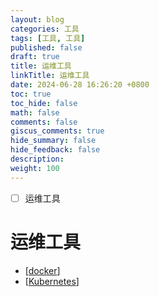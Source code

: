 ```yaml
---
layout: blog
categories: 工具
tags: [工具, 工具]
published: false
draft: true
title: 运维工具
linkTitle: 运维工具
date: 2024-06-28 16:26:20 +0800
toc: true
toc_hide: false
math: false
comments: false
giscus_comments: true
hide_summary: false
hide_feedback: false
description: 
weight: 100
---
```


- [ ] 运维工具

# 运维工具

- [[docker]]
- [[Kubernetes]]


[//begin]: # "Autogenerated link references for markdown compatibility"
[docker]: docker/docker "docker"
[Kubernetes]: k8s/Kubernetes "Kubernetes"
[//end]: # "Autogenerated link references"
